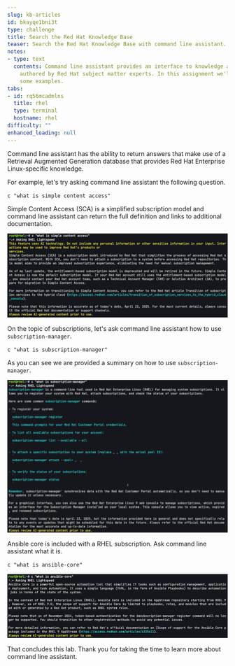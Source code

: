 ```yaml
---
slug: kb-articles
id: bkayqe1bni3t
type: challenge
title: Search the Red Hat Knowledge Base
teaser: Search the Red Hat Knowledge Base with command line assistant.
notes:
- type: text
  contents: Command line assistant provides an interface to knowledge and solutions
    authored by Red Hat subject matter experts. In this assignment we'll work through
    some examples.
tabs:
- id: rq56mcadmlns
  title: rhel
  type: terminal
  hostname: rhel
difficulty: ""
enhanced_loading: null
---
```


Command line assistant has the ability to return answers that make use of a Retrieval Augmented Generation database that provides Red Hat Enterprise Linux-specific knowledge.

For example, let's try asking command line assistant the following question.

```bash,run
c "what is simple content access"
```

Simple Content Access (SCA) is a simplified subscription model and command line assistant can return the full definition and links to additional documentation.

![](../assets/sca.png)

On the topic of subscriptions, let's ask command line assistant how to use `subscription-manager`.

```bash,run
c "what is subscription-manager"
```

As you can see we are provided a summary on how to use `subscription-manager`.

![](../assets/subscription_manager.png)

Ansible core is included with a RHEL subscription. Ask command line assistant what it is.

```bash,run
c "what is ansible-core"
```

![](../assets/ansible_core.png)

That concludes this lab. Thank you for taking the time to learn more about command line assistant.
